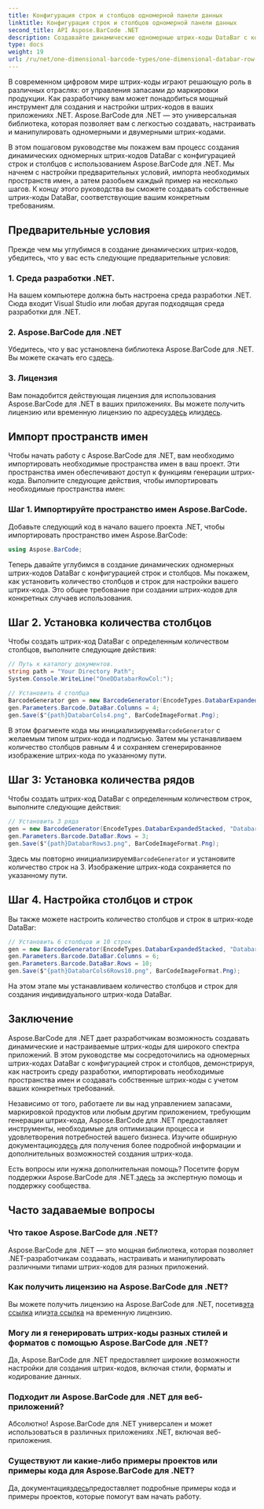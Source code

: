 ```yaml
---
title: Конфигурация строк и столбцов одномерной панели данных
linktitle: Конфигурация строк и столбцов одномерной панели данных
second_title: API Aspose.BarCode .NET
description: Создавайте динамические одномерные штрих-коды DataBar с конфигурацией строк и столбцов в .NET, используя Aspose.BarCode для .NET. Персонализация стала проще!
type: docs
weight: 19
url: /ru/net/one-dimensional-barcode-types/one-dimensional-databar-row-column-configuration/
---
```


В современном цифровом мире штрих-коды играют решающую роль в различных отраслях: от управления запасами до маркировки продукции. Как разработчику вам может понадобиться мощный инструмент для создания и настройки штрих-кодов в ваших приложениях .NET. Aspose.BarCode для .NET — это универсальная библиотека, которая позволяет вам с легкостью создавать, настраивать и манипулировать одномерными и двумерными штрих-кодами.

В этом пошаговом руководстве мы покажем вам процесс создания динамических одномерных штрих-кодов DataBar с конфигурацией строк и столбцов с использованием Aspose.BarCode для .NET. Мы начнем с настройки предварительных условий, импорта необходимых пространств имен, а затем разобьем каждый пример на несколько шагов. К концу этого руководства вы сможете создавать собственные штрих-коды DataBar, соответствующие вашим конкретным требованиям.

## Предварительные условия

Прежде чем мы углубимся в создание динамических штрих-кодов, убедитесь, что у вас есть следующие предварительные условия:

### 1. Среда разработки .NET.

На вашем компьютере должна быть настроена среда разработки .NET. Сюда входит Visual Studio или любая другая подходящая среда разработки для .NET.

### 2. Aspose.BarCode для .NET

 Убедитесь, что у вас установлена библиотека Aspose.BarCode для .NET. Вы можете скачать его с[здесь](https://releases.aspose.com/barcode/net/).

### 3. Лицензия

 Вам понадобится действующая лицензия для использования Aspose.BarCode для .NET в ваших приложениях. Вы можете получить лицензию или временную лицензию по адресу[здесь](https://purchase.aspose.com/buy) или[здесь](https://purchase.aspose.com/temporary-license/).

## Импорт пространств имен

Чтобы начать работу с Aspose.BarCode для .NET, вам необходимо импортировать необходимые пространства имен в ваш проект. Эти пространства имен обеспечивают доступ к функциям генерации штрих-кода. Выполните следующие действия, чтобы импортировать необходимые пространства имен:

### Шаг 1. Импортируйте пространство имен Aspose.BarCode.

Добавьте следующий код в начало вашего проекта .NET, чтобы импортировать пространство имен Aspose.BarCode:

```csharp
using Aspose.BarCode;
```

Теперь давайте углубимся в создание динамических одномерных штрих-кодов DataBar с конфигурацией строк и столбцов. Мы покажем, как установить количество столбцов и строк для настройки вашего штрих-кода. Это общее требование при создании штрих-кодов для конкретных случаев использования.

## Шаг 2. Установка количества столбцов

Чтобы создать штрих-код DataBar с определенным количеством столбцов, выполните следующие действия:

```csharp
// Путь к каталогу документов.
string path = "Your Directory Path";
System.Console.WriteLine("OneDDatabarRowCol:");

// Установить 4 столбца
BarcodeGenerator gen = new BarcodeGenerator(EncodeTypes.DatabarExpandedStacked, "Databar Expanded Stacked long");
gen.Parameters.Barcode.DataBar.Columns = 4;
gen.Save($"{path}DatabarCols4.png", BarCodeImageFormat.Png);
```

 В этом фрагменте кода мы инициализируем`BarcodeGenerator` с желаемым типом штрих-кода и подписью. Затем мы устанавливаем количество столбцов равным 4 и сохраняем сгенерированное изображение штрих-кода по указанному пути.

## Шаг 3: Установка количества рядов

Чтобы создать штрих-код DataBar с определенным количеством строк, выполните следующие действия:

```csharp
// Установить 3 ряда
gen = new BarcodeGenerator(EncodeTypes.DatabarExpandedStacked, "Databar Expanded Stacked long");
gen.Parameters.Barcode.DataBar.Rows = 3;
gen.Save($"{path}DatabarRows3.png", BarCodeImageFormat.Png);
```

 Здесь мы повторно инициализируем`BarcodeGenerator` и установите количество строк на 3. Изображение штрих-кода сохраняется по указанному пути.

## Шаг 4. Настройка столбцов и строк

Вы также можете настроить количество столбцов и строк в штрих-коде DataBar:

```csharp
// Установить 6 столбцов и 10 строк
gen = new BarcodeGenerator(EncodeTypes.DatabarExpandedStacked, "Databar Expanded Stacked long");
gen.Parameters.Barcode.DataBar.Columns = 6;
gen.Parameters.Barcode.DataBar.Rows = 10;
gen.Save($"{path}DatabarCols6Rows10.png", BarCodeImageFormat.Png);
```

На этом этапе мы устанавливаем количество столбцов и строк для создания индивидуального штрих-кода DataBar.

## Заключение

Aspose.BarCode для .NET дает разработчикам возможность создавать динамические и настраиваемые штрих-коды для широкого спектра приложений. В этом руководстве мы сосредоточились на одномерных штрих-кодах DataBar с конфигурацией строк и столбцов, демонстрируя, как настроить среду разработки, импортировать необходимые пространства имен и создавать собственные штрих-коды с учетом ваших конкретных требований.

 Независимо от того, работаете ли вы над управлением запасами, маркировкой продуктов или любым другим приложением, требующим генерации штрих-кода, Aspose.BarCode для .NET предоставляет инструменты, необходимые для оптимизации процесса и удовлетворения потребностей вашего бизнеса. Изучите обширную документацию[здесь](https://reference.aspose.com/barcode/net/) для получения более подробной информации и дополнительных возможностей создания штрих-кода.

Есть вопросы или нужна дополнительная помощь? Посетите форум поддержки Aspose.BarCode для .NET.[здесь](https://forum.aspose.com/c/barcode/13) за экспертную помощь и поддержку сообщества.

## Часто задаваемые вопросы

### Что такое Aspose.BarCode для .NET?
Aspose.BarCode для .NET — это мощная библиотека, которая позволяет .NET-разработчикам создавать, настраивать и манипулировать различными типами штрих-кодов для разных приложений.

### Как получить лицензию на Aspose.BarCode для .NET?
 Вы можете получить лицензию на Aspose.BarCode для .NET, посетив[эта ссылка](https://purchase.aspose.com/buy) или[эта ссылка](https://purchase.aspose.com/temporary-license/) на временную лицензию.

### Могу ли я генерировать штрих-коды разных стилей и форматов с помощью Aspose.BarCode для .NET?
Да, Aspose.BarCode для .NET предоставляет широкие возможности настройки для создания штрих-кодов, включая стили, форматы и кодирование данных.

### Подходит ли Aspose.BarCode для .NET для веб-приложений?
Абсолютно! Aspose.BarCode для .NET универсален и может использоваться в различных приложениях .NET, включая веб-приложения.

### Существуют ли какие-либо примеры проектов или примеры кода для Aspose.BarCode для .NET?
 Да, документация[здесь](https://reference.aspose.com/barcode/net/)предоставляет подробные примеры кода и примеры проектов, которые помогут вам начать работу.


